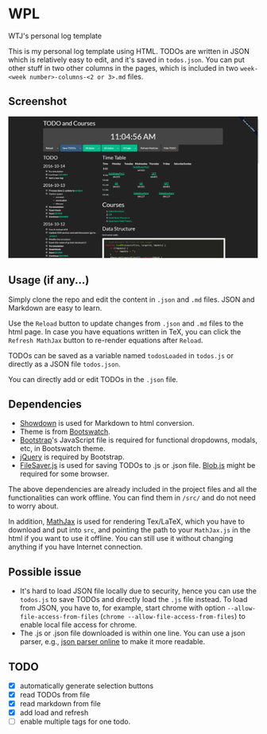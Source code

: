 # WPL
WTJ's personal log template

This is my personal log template using HTML. TODOs are written in JSON which is relatively easy to edit, and it's saved in `todos.json`. You can put other stuff in two other columns in the pages, which is included in two `week-<week number>-columns-<2 or 3>.md` files.

## Screenshot
![example](https://raw.githubusercontent.com/jwt625/WPL/master/fig/example.png)

## Usage (if any...)

Simply clone the repo and edit the content in `.json` and `.md` files. JSON and Markdown are easy to learn.

Use the `Reload` button to update changes from `.json` and `.md` files to the html page. In case you have equations written in TeX, you can click the `Refresh MathJax` button to re-render equations after `Reload`.

TODOs can be saved as a variable named `todosLoaded` in `todos.js` or directly as a JSON file `todos.json`. 

You can directly add or edit TODOs in the `.json` file.

## Dependencies

- [Showdown](https://github.com/showdownjs/showdown) is used for Markdown to html conversion.
- Theme is from [Bootswatch](http://bootswatch.com).
- [Bootstrap](http://getbootstrap.com/)'s JavaScript file is required for functional dropdowns, modals, etc, in Bootswatch theme.
- [jQuery](https://jquery.com/) is required by Bootstrap.
- [FileSaver.js](https://github.com/eligrey/FileSaver.js) is used for saving TODOs to .js or .json file. [Blob.js](https://github.com/eligrey/Blob.js) might be required for some browser.

The above dependencies are already included in the project files and all the functionalities can work offline. You can find them in `/src/` and do not need to worry about.

In addition, [MathJax](http://www.mathjax.org/) is used for rendering Tex/LaTeX, 
which you have to download and put into `src`, and pointing the path to your `MathJax.js` in the html if you want to use it offline. You can still use it without changing anything if you have Internet connection.

## Possible issue

- It's hard to load JSON file locally due to security, hence you can use the `todos.js` to save TODOs and directly load the `.js` file instead. To load from JSON, you have to, for example, start chrome with option `--allow-file-access-from-files` (`chrome --allow-file-access-from-files`) to enable local file access for chrome.
- The .js or .json file downloaded is within one line. You can use a json parser, e.g., [json parser online](http://json.parser.online.fr/) to make it more readable.


## TODO
- [x] automatically generate selection buttons
- [x] read TODOs from file
- [x] read markdown from file
- [x] add load and refresh
- [ ] enable multiple tags for one todo.
